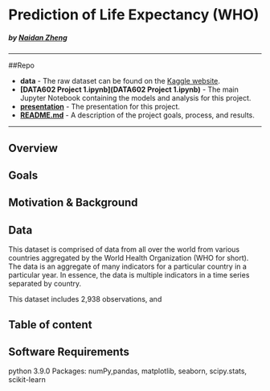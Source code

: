 # Prediction of Life Expectancy (WHO)

#####    by <b>[Naidan Zheng](https://github.com/bobbyiestofjos)</b>

---

##Repo
- <b>data</b> - The raw dataset can be found on the [Kaggle website](https://www.kaggle.com/augustus0498/life-expectancy-who). 
- <b>[DATA602 Project 1.ipynb](DATA602 Project 1.ipynb)</b> - The main Jupyter Notebook containing the models and analysis for this project.
- <b>[presentation](presentation.pdf)</b> - The presentation for this project.
- <b>[README.md](README.md)</b> - A description of the project goals, process, and results.

---

## Overview


## Goals

## Motivation & Background

## Data
This dataset is comprised of data from all over the world from various countries aggregated by the World Health Organization (WHO for short). The data is an aggregate of many indicators for a particular country in a particular year. In essence, the data is multiple indicators in a time series separated by country. 

This dataset includes 2,938 observations, and 

## Table of content

## Software Requirements
python 3.9.0
    Packages: numPy,pandas, matplotlib, seaborn, scipy.stats, scikit-learn
